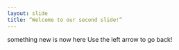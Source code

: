 ```yaml
---
layout: slide
title: “Welcome to our second slide!”
---
```

something new is now here
Use the left arrow to go back!
